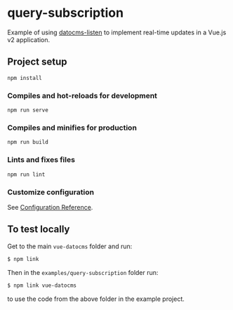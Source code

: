 # query-subscription

Example of using [datocms-listen](https://www.npmjs.com/package/datocms-listen) to implement real-time updates in a Vue.js v2 application.

## Project setup
```
npm install
```

### Compiles and hot-reloads for development
```
npm run serve
```

### Compiles and minifies for production
```
npm run build
```

### Lints and fixes files
```
npm run lint
```

### Customize configuration
See [Configuration Reference](https://cli.vuejs.org/config/).

## To test locally

Get to the main `vue-datocms` folder and run:
``` bash
$ npm link
```

Then in the `examples/query-subscription` folder run:
``` bash
$ npm link vue-datocms
```
to use the code from the above folder in the example project.

